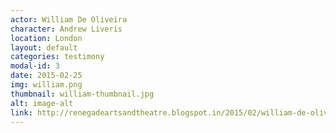 ```yaml
---
actor: William De Oliveira
character: Andrew Liveris
location: London
layout: default
categories: testimony
modal-id: 3
date: 2015-02-25
img: william.png
thumbnail: william-thumbnail.jpg
alt: image-alt
link: http://renegadeartsandtheatre.blogspot.in/2015/02/william-de-oliveira-experiences-from.html
---
```

